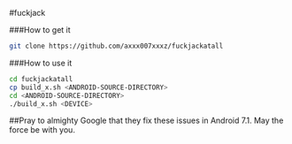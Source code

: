 #fuckjack

###How to get it
```bash
git clone https://github.com/axxx007xxxz/fuckjackatall
```

###How to use it
```bash
cd fuckjackatall
cp build_x.sh <ANDROID-SOURCE-DIRECTORY>
cd <ANDROID-SOURCE-DIRECTORY>
./build_x.sh <DEVICE>
```


##Pray to almighty Google that they fix these issues in Android 7.1. May the force be with you.
